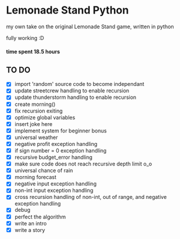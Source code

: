 # Lemonade Stand Python
my own take on the original Lemonade Stand game, written in python

fully working :D

#### time spent 18.5 hours

## TO DO
- [x] import 'random' source code to become independant
- [x] update streetcrew handling to enable recursion
- [x] update thunderstorm handling to enable recursion
- [x] create morning()
- [x] fix recursion exiting
- [x] optimize global variables
- [x] insert joke here
- [x] implement system for beginner bonus
- [x] universal weather
- [x] negative profit exception handling
- [x] if sign number = 0 exception handling
- [x] recursive budget_error handling
- [x] make sure code does not reach recursive depth limit o_o
- [x] universal chance of rain
- [x] morning forecast
- [x] negative input exception handling
- [x] non-int input exception handling
- [x] cross recursion handling of non-int, out of range, and negative exception handling
- [x] debug
- [x] perfect the algorithm
- [x] write an intro
- [x] write a story
